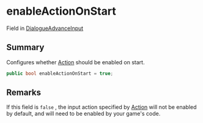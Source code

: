 # enableActionOnStart

Field in [DialogueAdvanceInput](yarn.unity.dialogueadvanceinput.md)

## Summary

Configures whether [Action](yarn.unity.dialogueadvanceinput.action.md) should be enabled on start.

```csharp
public bool enableActionOnStart = true;
```

## Remarks

If this field is `false` , the input action specified by [Action](yarn.unity.dialogueadvanceinput.action.md) will not be enabled by default, and will need to be enabled by your game's code.
